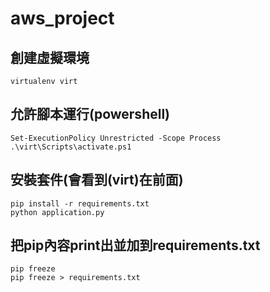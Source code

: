 ﻿# aws_project
 ## 創建虛擬環境
```
virtualenv virt 
```
 ## 允許腳本運行(powershell)
 ```
Set-ExecutionPolicy Unrestricted -Scope Process
.\virt\Scripts\activate.ps1
```
## 安裝套件(會看到(virt)在前面)
```
pip install -r requirements.txt 
python application.py
 ```
 ## 把pip內容print出並加到requirements.txt 
 ```
 pip freeze
 pip freeze > requirements.txt
 ```
